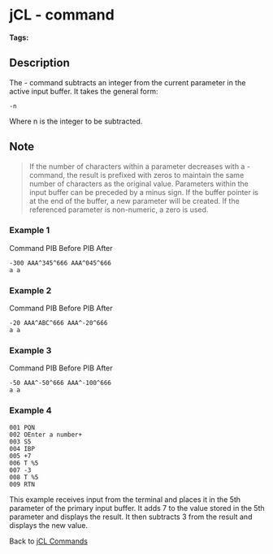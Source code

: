# jCL - command

<PageHeader />

**Tags:**
<badge text='buffer' vertical='middle' />
<badge text='input' vertical='middle' />
<badge text='jcl' vertical='middle' />

## Description

The - command subtracts an integer from the current parameter in the active input buffer. It takes the general form:

```
-n
```

Where n is the integer to be subtracted.

## Note

> If the number of characters within a parameter decreases with a - command, the result is prefixed with zeros to maintain the same number of characters as the original value. Parameters within the input buffer can be preceded by a minus sign. If the buffer pointer is at the end of the buffer, a new parameter will be created. If the referenced parameter is non-numeric, a zero is used.

### Example 1

Command PIB Before PIB After

```
-300 AAA^345^666 AAA^045^666
a a
```

### Example 2

Command PIB Before PIB After

```
-20 AAA^ABC^666 AAA^-20^666
a a
```

### Example 3

Command PIB Before PIB After

```
-50 AAA^-50^666 AAA^-100^666
a a
```

### Example 4

```
001 PQN
002 OEnter a number+
003 S5
004 IBP
005 +7
006 T %5
007 -3
008 T %5
009 RTN
```

This example receives input from the terminal and places it in the 5th parameter of the primary input buffer. It adds 7 to the value stored in the 5th parameter and displays the result. It then subtracts 3 from the result and displays the new value.

Back to [jCL Commands](./../README.md)
  
<PageFooter />